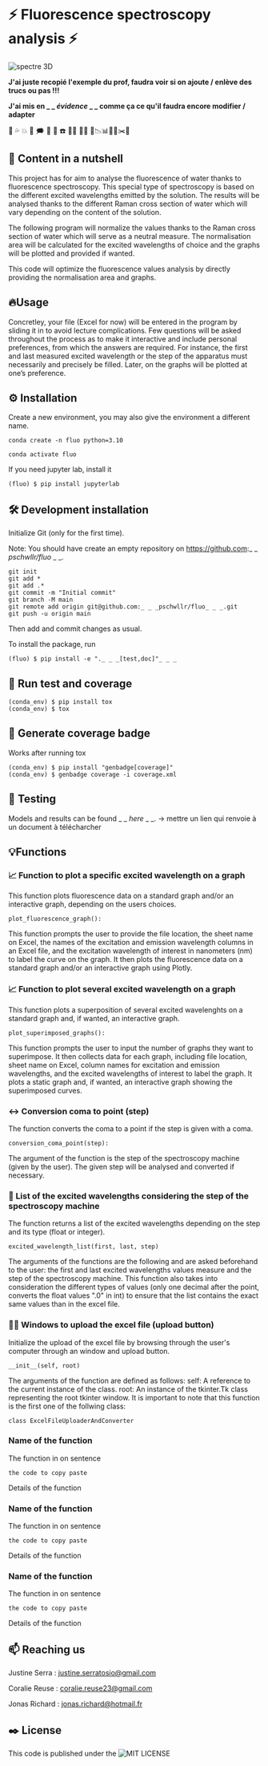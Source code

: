 # ⚡ Fluorescence spectroscopy analysis ⚡

![spectre 3D](https://github.com/jojorichard/Fluorescence_Raman_normalisation/assets/160879372/894e23a3-ff94-4a60-85b4-d2d7a1648a05)

**J'ai juste recopié l'exemple du prof, faudra voir si on ajoute / enlève des trucs ou pas !!!**

**J'ai mis en _ _ _évidence_ _ _ comme ça ce qu'il faudra encore modifier / adapter**

💫 💦 💥 💯 🗯️ 🧭 🚨 ☎️ 👩‍💻 👨‍💻
📝📉📊📌📍✂️📏

## 🎯 Content in a nutshell
This project has for aim to analyse the fluorescence of water thanks to fluorescence spectroscopy. This special type of spectroscopy is based on the different excited wavelengths emitted by the solution. The results will be analysed thanks to the different Raman cross section of water which will vary depending on the content of the solution. 

The following program will normalize the values thanks to the Raman cross section of water which will serve as a neutral measure. The normalisation area will be calculated for the excited wavelengths of choice and the graphs will be plotted and provided if wanted. 

This code will optimize the fluorescence values analysis by directly providing the normalisation area and graphs. 
## 🔥Usage
Concretley, your file (Excel for now) will be entered in the program by sliding it in to avoid lecture complications. Few questions will be asked throughout the process as to make it interactive and include personal preferences, from which the answers are required. For instance, the first and last measured excited wavelength or the step of the apparatus must necessarily and precisely be filled. Later, on the graphs will be plotted at one’s preference.  
## ⚙️ Installation
Create a new environment, you may also give the environment a different name.
```
conda create -n fluo python=3.10 
```
```
conda activate fluo
```
If you need jupyter lab, install it

```
(fluo) $ pip install jupyterlab
```
## 🛠️ Development installation
Initialize Git (only for the first time).

Note: You should have create an empty repository on https://github.com:_ _ _pschwllr/fluo_ _ _.
```
git init
git add * 
git add .*
git commit -m "Initial commit" 
git branch -M main
git remote add origin git@github.com:_ _ _pschwllr/fluo_ _ _.git 
git push -u origin main
```
Then add and commit changes as usual.

To install the package, run
```
(fluo) $ pip install -e "._ _ _[test,doc]"_ _ _
```
## 🔎 Run test and coverage
```
(conda_env) $ pip install tox
(conda_env) $ tox
```
## 🔌 Generate coverage badge
Works after running tox
```
(conda_env) $ pip install "genbadge[coverage]"
(conda_env) $ genbadge coverage -i coverage.xml
```
## 📄 Testing
Models and results can be found _ _ _here_ _ _. -> mettre un lien qui renvoie à un document à télécharcher
## 💡Functions
### 📈 Function to plot a specific excited wavelength on a graph
This function plots fluorescence data on a standard graph and/or an interactive graph, depending on the users choices.
```
plot_fluorescence_graph():
```   
This function prompts the user to provide the file location, the sheet name on Excel, the names of the excitation and emission wavelength columns in an Excel file, and the excitation wavelength of interest in nanometers (nm) to label the curve on the graph. It then plots the fluorescence data on a standard graph and/or an interactive graph using Plotly.
### 📈 Function to plot several excited wavelength on a graph
This function plots a superposition of several excited wavelenghts on a standard graph and, if wanted, an interactive graph.   
 ```    
plot_superimposed_graphs():
``` 
This function prompts the user to input the number of graphs they want to superimpose. It then collects data for each graph, including file location, sheet name on Excel, column names for excitation and emission wavelengths, and the excited wavelengths of interest to label the graph. It plots a static graph and, if wanted, an interactive graph showing the superimposed curves.
### ↔️ Conversion coma to point (step)
The function converts the coma to a point if the step is given with a coma.
```
conversion_coma_point(step):
```   
The argument of the function is the step of the spectroscopy machine (given by the user).
The given step will be analysed and converted if necessary.

### 📝 List of the excited wavelengths considering the step of the spectroscopy machine
The function returns a list of the excited wavelengths depending on the step and its type (float or integer).
```
excited_wavelength_list(first, last, step)
```   
The arguments of the functions are the following and are asked beforehand to the user: the first and last excited wavelengths values measure and the step of the spectroscopy machine.
This function also takes into consideration the different types of values (only one decimal after the point, converts the float values ".0" in int) to ensure that the list contains the exact same values than in the excel file.
### 👩‍💻 Windows to upload the excel file (upload button)
Initialize the upload of the excel file by browsing through the user's computer through an window and upload button.
```
__init__(self, root)
```
The arguments of the function are defined as follows:
self: A reference to the current instance of the class.
root: An instance of the tkinter.Tk class representing the root tkinter window.
It is important to note that this function is the first one of the follwing class:
```
class ExcelFileUploaderAndConverter
```
### Name of the function
The function in on sentence
```
the code to copy paste
```   
Details of the function
### Name of the function
The function in on sentence
```
the code to copy paste
```   
Details of the function
### Name of the function
The function in on sentence
```
the code to copy paste
```   
Details of the function
## 📫 Reaching us 
Justine Serra : justine.serratosio@gmail.com

Coralie Reuse : coralie.reuse23@gmail.com

Jonas Richard : jonas.richard@hotmail.fr
## ✒️ License
This code is published under the ![MIT LICENSE](https://github.com/jojorichard/Fluorescence_Raman_normalisation/blob/main/LICENSE)
